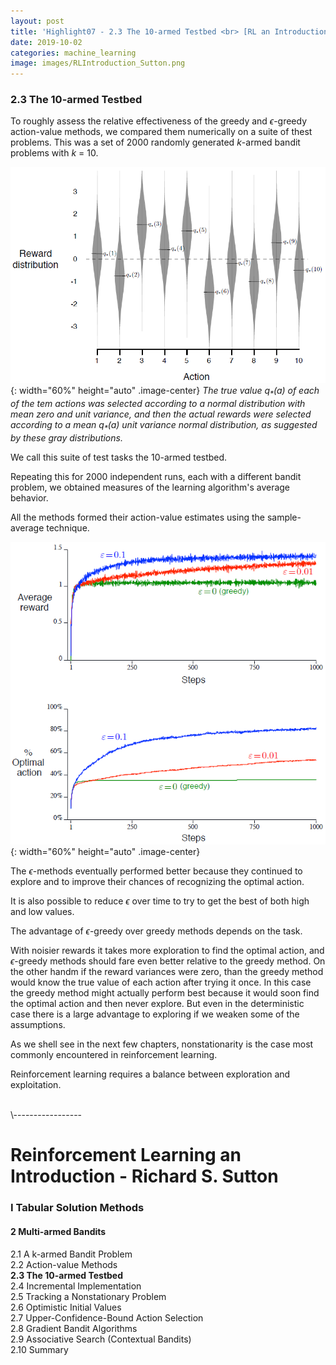 ```yaml
---
layout: post
title: 'Highlight07 - 2.3 The 10-armed Testbed <br> [RL an Introduction - S. Sutton]'
date: 2019-10-02
categories: machine_learning
image: images/RLIntroduction_Sutton.png
---
```

### 2.3 The 10-armed Testbed
To roughly assess the relative effectiveness of the greedy and $\epsilon$-greedy action-value methods, we compared them numerically on a suite of thest problems. This was a set of 2000 randomly generated $k$-armed bandit problems with $k$ = 10.
<br>

![Figure2.1](/images/Figure2.1.png){: width="60%" height="auto" .image-center}
<I>The true value $q_* (a)$ of each of the tem actions was selected according to a normal distribution with mean zero and unit variance, and then the actual rewards were selected according to a mean $q_*(a)$ unit variance normal distribution, as suggested by these gray distributions.</I>
<br>

We call this suite of test tasks the 10-armed testbed.
<br>

Repeating this for 2000 independent runs, each with a different bandit problem, we obtained measures of the learning algorithm's average behavior.
<br>

All the methods formed their action-value estimates using the sample-average technique.
<br>

![Figure2.2](/images/Figure2.2.png){: width="60%" height="auto" .image-center}
<br>

The $\epsilon$-methods eventually performed better because they continued to explore and to improve their chances of recognizing the optimal action.
<br>

It is also possible to reduce $\epsilon$ over time to try to get the best of both high and low values.
<br>

The advantage of $\epsilon$-greedy over greedy methods depends on the task.
<br>

With noisier rewards it takes more exploration to find the optimal action, and $\epsilon$-greedy methods should fare even better relative to the greedy method. On the other handm if the reward variances were zero, than the greedy method would know the true value of each action after trying it once. In this case the greedy method might actually perform best because it would soon find the optimal action and then never explore. But even in the deterministic case there is a large advantage to exploring if we weaken some of the assumptions.
<br>

As we shell see in the next few chapters, nonstationarity is the case most commonly encountered in reinforcement learning.
<br>

Reinforcement learning requires a balance between exploration and exploitation.



<br>
\-----------------

# Reinforcement Learning an Introduction - Richard S. Sutton

### I Tabular Solution Methods
#### 2 Multi-armed Bandits
2.1 A k-armed Bandit Problem<br>
2.2 Action-value Methods<br>
<b>2.3 The 10-armed Testbed<br></b>
2.4 Incremental Implementation<br>
2.5 Tracking a Nonstationary Problem<br>
2.6 Optimistic Initial Values<br>
2.7 Upper-Confidence-Bound Action Selection<br>
2.8 Gradient Bandit Algorithms<br>
2.9 Associative Search (Contextual Bandits)<br>
2.10 Summary<br>
